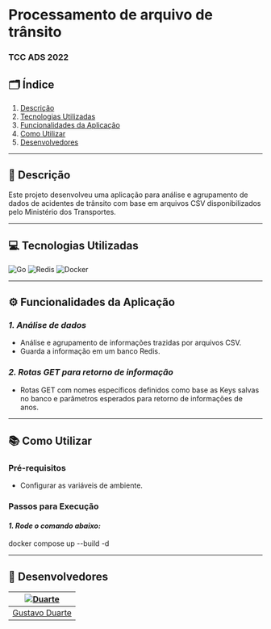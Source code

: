 #  Processamento de arquivo de trânsito
### TCC ADS 2022

## 🗂️ Índice  
1. [Descrição](#-descrição)  
2. [Tecnologias Utilizadas](#-tecnologias-utilizadas)  
3. [Funcionalidades da Aplicação](#️-funcionalidades-da-aplicação)  
4. [Como Utilizar](#-como-utilizar)  
5. [Desenvolvedores](#-desenvolvedores)  

---

## 📄 Descrição  
Este projeto desenvolveu uma aplicação para análise e agrupamento de dados de acidentes de trânsito com base em arquivos CSV disponibilizados pelo Ministério dos Transportes. 

---

## 💻 Tecnologias Utilizadas  

![Go](https://img.shields.io/badge/Go-00ADD8?logo=Go&logoColor=white&style=for-the-badge) ![Redis](https://img.shields.io/badge/Redis-DC382D?style=for-the-badge&logo=redis&logoColor=white) ![Docker](https://img.shields.io/badge/docker-257bd6?style=for-the-badge&logo=docker&logoColor=white)  

---

## ⚙️ Funcionalidades da Aplicação  

### *1. Análise de dados*  
- Análise e agrupamento de informações trazidas por arquivos CSV.
- Guarda a informação em um banco Redis.

### *2. Rotas GET para retorno de informação*  
- Rotas GET com nomes específicos definidos como base as Keys salvas no banco e parâmetros esperados para retorno de informações de anos.

---

## 📚 Como Utilizar  

### Pré-requisitos

- Configurar as variáveis de ambiente.

### Passos para Execução

#### *1. Rode o comando abaixo:*

docker compose up --build -d

---

## 👥 Desenvolvedores  
| [![Duarte](https://github.com/duarte25.png?size=120)](https://github.com/duarte25) |
|:------------------------------------------------------------------------------------------------:|
| [Gustavo Duarte](https://github.com/duarte25) |

